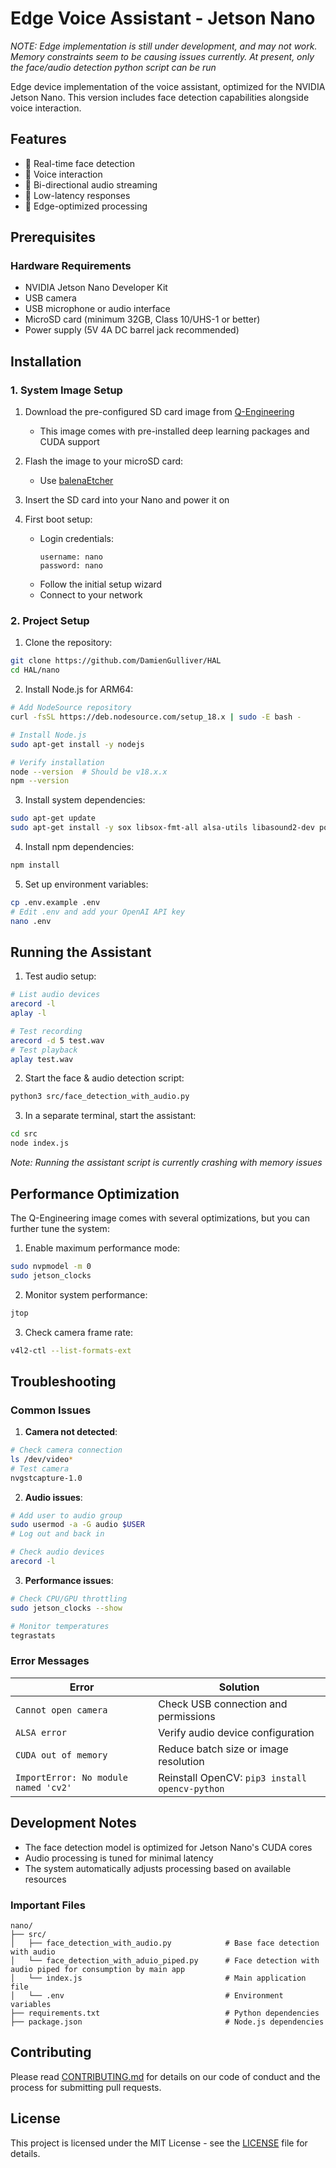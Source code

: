 # Edge Voice Assistant - Jetson Nano

*NOTE: Edge implementation is still under development, and may not work. Memory constraints seem to be causing issues currently. At present, only the face/audio detection python script can be run*

Edge device implementation of the voice assistant, optimized for the NVIDIA Jetson Nano. This version includes face detection capabilities alongside voice interaction.

## Features
- 👤 Real-time face detection
- 🎤 Voice interaction
- 🔄 Bi-directional audio streaming
- 🎯 Low-latency responses
- 🤖 Edge-optimized processing

## Prerequisites

### Hardware Requirements
- NVIDIA Jetson Nano Developer Kit
- USB camera
- USB microphone or audio interface
- MicroSD card (minimum 32GB, Class 10/UHS-1 or better)
- Power supply (5V 4A DC barrel jack recommended)

## Installation

### 1. System Image Setup
1. Download the pre-configured SD card image from [Q-Engineering](https://github.com/Qengineering/Jetson-Nano-image)
   - This image comes with pre-installed deep learning packages and CUDA support

2. Flash the image to your microSD card:
   - Use [balenaEtcher](https://www.balena.io/etcher/)

3. Insert the SD card into your Nano and power it on

4. First boot setup:
   - Login credentials:
     ```
     username: nano
     password: nano
     ```
   - Follow the initial setup wizard
   - Connect to your network

### 2. Project Setup

1. Clone the repository:
```bash
git clone https://github.com/DamienGulliver/HAL
cd HAL/nano
```

2. Install Node.js for ARM64:
```bash
# Add NodeSource repository
curl -fsSL https://deb.nodesource.com/setup_18.x | sudo -E bash -

# Install Node.js
sudo apt-get install -y nodejs

# Verify installation
node --version  # Should be v18.x.x
npm --version
```

3. Install system dependencies:
```bash
sudo apt-get update
sudo apt-get install -y sox libsox-fmt-all alsa-utils libasound2-dev portaudio19-dev
```

4. Install npm dependencies:
```bash
npm install
```

5. Set up environment variables:
```bash
cp .env.example .env
# Edit .env and add your OpenAI API key
nano .env
```

## Running the Assistant

1. Test audio setup:
```bash
# List audio devices
arecord -l
aplay -l

# Test recording
arecord -d 5 test.wav
# Test playback
aplay test.wav
```

2. Start the face & audio detection script:
```bash
python3 src/face_detection_with_audio.py
```

3. In a separate terminal, start the assistant:
```bash
cd src
node index.js
```
*Note: Running the assistant script is currently crashing with memory issues*

## Performance Optimization

The Q-Engineering image comes with several optimizations, but you can further tune the system:

1. Enable maximum performance mode:
```bash
sudo nvpmodel -m 0
sudo jetson_clocks
```

2. Monitor system performance:
```bash
jtop
```

3. Check camera frame rate:
```bash
v4l2-ctl --list-formats-ext
```

## Troubleshooting

### Common Issues

1. **Camera not detected**:
```bash
# Check camera connection
ls /dev/video*
# Test camera
nvgstcapture-1.0
```

2. **Audio issues**:
```bash
# Add user to audio group
sudo usermod -a -G audio $USER
# Log out and back in

# Check audio devices
arecord -l
```

3. **Performance issues**:
```bash
# Check CPU/GPU throttling
sudo jetson_clocks --show

# Monitor temperatures
tegrastats
```

### Error Messages

| Error | Solution |
|-------|----------|
| `Cannot open camera` | Check USB connection and permissions |
| `ALSA error` | Verify audio device configuration |
| `CUDA out of memory` | Reduce batch size or image resolution |
| `ImportError: No module named 'cv2'` | Reinstall OpenCV: `pip3 install opencv-python` |

## Development Notes

- The face detection model is optimized for Jetson Nano's CUDA cores
- Audio processing is tuned for minimal latency
- The system automatically adjusts processing based on available resources

### Important Files
```
nano/
├── src/
│   ├── face_detection_with_audio.py            # Base face detection with audio
│   └── face_detection_with_aduio_piped.py      # Face detection with audio piped for consumption by main app
│   └── index.js                                # Main application file
│   └── .env                                    # Environment variables
├── requirements.txt                            # Python dependencies
├── package.json                                # Node.js dependencies                       
```

## Contributing
Please read [CONTRIBUTING.md](../docs/CONTRIBUTING.md) for details on our code of conduct and the process for submitting pull requests.

## License
This project is licensed under the MIT License - see the [LICENSE](../LICENSE) file for details.